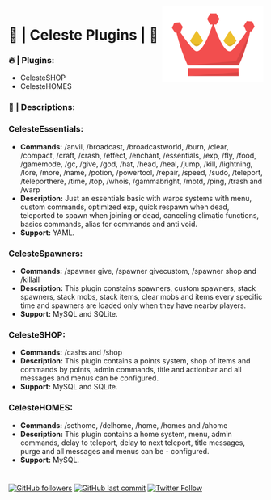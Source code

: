 <img width="200" height="150" src="Celeste.png" align=right>

# **👑 | Celeste Plugins | 👑**  
  
### 🔥 | Plugins:
- CelesteSHOP
- CelesteHOMES

### 📝 | Descriptions:
### **CelesteEssentials:**  
- **Commands:</b>** /anvil, /broadcast, /broadcastworld, /burn, /clear, /compact, /craft, /crash, /effect, /enchant, /essentials, /exp, /fly, /food, /gamemode, /gc, /give, /god, /hat, /head, /heal, /jump, /kill, /lightning, /lore, /more, /name, /potion, /powertool, /repair, /speed, /sudo, /teleport, /teleporthere, /time, /top, /whois, /gammabright, /motd, /ping, /trash and /warp   
- **Description:** Just an essentials basic with warps systems with menu, custom commands, optimized exp, quick respawn when dead, teleported to spawn when joining or dead, canceling climatic functions, basics commands, alias for commands and anti void.   
- **Support:** YAML.

### **CelesteSpawners:**  
- **Commands:</b>** /spawner give, /spawner givecustom, /spawner shop and /killall
- **Description:** This plugin constains spawners, custom spawners, stack spawners, stack mobs, stack items, clear mobs and items every specific time and spawners are loaded only when they have nearby players.  
- **Support:** MySQL and SQLite.

### **CelesteSHOP:**  
- **Commands:</b>** /cashs and /shop   
- **Description:** This plugin contains a points system, shop of items and commands by points, admin commands, title and actionbar and all messages and menus can be configured. 
- **Support:** MySQL and SQLite.

### **CelesteHOMES:**  
- **Commands:** /sethome, /delhome, /home, /homes and /ahome  
- **Description:** This plugin contains a home system, menu, admin commands, delay to teleport, delay to next teleport, title messages, purge and all messages and menus can be - configured.   
- **Support:** MySQL.

#                

[![GitHub followers](https://img.shields.io/github/followers/DeserRC?label=DeserRC&style=social)](https://github.com/DeserRC/)
[![GitHub last commit](https://img.shields.io/github/last-commit/DeserRC/Celeste-Plugins?logo=github&style=social)](https://github.com/DeserRC/Celeste-Plugins/commit)
[![Twitter Follow](https://img.shields.io/twitter/follow/DeserRC?label=DeserRC)](https://twitter.com/DeserRC)
